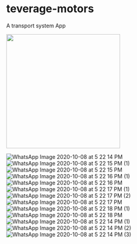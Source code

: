 # teverage-motors
A transport system App

<img src="https://user-images.githubusercontent.com/39368095/99198436-f262b700-2798-11eb-8567-c79e1635cef5.jpeg" width="300">

![WhatsApp Image 2020-10-08 at 5 22 14 PM](https://user-images.githubusercontent.com/39368095/99198436-f262b700-2798-11eb-8567-c79e1635cef5.jpeg)
![WhatsApp Image 2020-10-08 at 5 22 15 PM (1)](https://user-images.githubusercontent.com/39368095/99198437-f42c7a80-2798-11eb-9046-cffcdebccb4c.jpeg)
![WhatsApp Image 2020-10-08 at 5 22 15 PM](https://user-images.githubusercontent.com/39368095/99198438-f55da780-2798-11eb-85e2-84885f44095a.jpeg)
![WhatsApp Image 2020-10-08 at 5 22 16 PM (1)](https://user-images.githubusercontent.com/39368095/99198439-f5f63e00-2798-11eb-8015-e7b0b745908e.jpeg)
![WhatsApp Image 2020-10-08 at 5 22 16 PM](https://user-images.githubusercontent.com/39368095/99198440-f68ed480-2798-11eb-90ad-f73d2a459fba.jpeg)
![WhatsApp Image 2020-10-08 at 5 22 17 PM (1)](https://user-images.githubusercontent.com/39368095/99198442-f7276b00-2798-11eb-85c9-92e66cd6e901.jpeg)
![WhatsApp Image 2020-10-08 at 5 22 17 PM (2)](https://user-images.githubusercontent.com/39368095/99198444-f7c00180-2798-11eb-8ddd-5d89c7bc63a6.jpeg)
![WhatsApp Image 2020-10-08 at 5 22 17 PM](https://user-images.githubusercontent.com/39368095/99198445-f8589800-2798-11eb-9b26-be55307d6dd4.jpeg)
![WhatsApp Image 2020-10-08 at 5 22 18 PM (1)](https://user-images.githubusercontent.com/39368095/99198447-f8f12e80-2798-11eb-86d0-cf3925a45414.jpeg)
![WhatsApp Image 2020-10-08 at 5 22 18 PM](https://user-images.githubusercontent.com/39368095/99198449-f989c500-2798-11eb-815f-43e405e497ea.jpeg)
![WhatsApp Image 2020-10-08 at 5 22 14 PM (1)](https://user-images.githubusercontent.com/39368095/99198451-fa225b80-2798-11eb-9a15-e0985a7e5034.jpeg)
![WhatsApp Image 2020-10-08 at 5 22 14 PM (2)](https://user-images.githubusercontent.com/39368095/99198454-fabaf200-2798-11eb-8d60-9129190abcfd.jpeg)
![WhatsApp Image 2020-10-08 at 5 22 14 PM (3)](https://user-images.githubusercontent.com/39368095/99198457-fb538880-2798-11eb-87d0-5e07877eedeb.jpeg)

